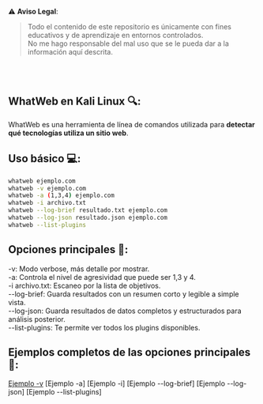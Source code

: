 ⚠️ **Aviso Legal**:
> Todo el contenido de este repositorio es únicamente con fines educativos y de aprendizaje en entornos controlados.  
> No me hago responsable del mal uso que se le pueda dar a la información aquí descrita.

<br><br>

## WhatWeb en Kali Linux 🔍:
WhatWeb es una herramienta de línea de comandos utilizada para **detectar qué tecnologías utiliza un sitio web**.
<br>
## Uso básico 💻:
```bash
whatweb ejemplo.com
whatweb -v ejemplo.com
whatweb -a (1,3,4) ejemplo.com
whatweb -i archivo.txt
whatweb --log-brief resultado.txt ejemplo.com
whatweb --log-json resultado.json ejemplo.com
whatweb --list-plugins
```
## Opciones principales 🔧:
-v: Modo verbose, más detalle por mostrar.<br>
-a: Controla el nivel de agresividad que puede ser 1,3 y 4.<br>
-i archivo.txt: Escaneo por la lista de objetivos.<br>
--log-brief: Guarda resultados con un resumen corto y legible a simple vista.<br>
--log-json: Guarda resultados de datos completos y estructurados para análisis posterior.<br>
--list-plugins: Te permite ver todos los plugins disponibles.<br>

## Ejemplos completos de las opciones principales 🔧:
[Ejemplo -v](https://github.com/user-attachments/assets/6a9406ed-bed9-4efc-a3ce-69af133f5841)
[Ejemplo -a]
[Ejemplo -i]
[Ejemplo --log-brief]
[Ejemplo --log-json]
[Ejemplo --list-plugins]

